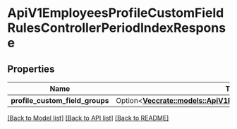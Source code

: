# ApiV1EmployeesProfileCustomFieldRulesControllerPeriodIndexResponse

## Properties

Name | Type | Description | Notes
------------ | ------------- | ------------- | -------------
**profile_custom_field_groups** | Option<[**Vec<crate::models::ApiV1ProfileCustomFieldGroupSerializer>**](ApiV1ProfileCustomFieldGroupSerializer.md)> |  | [optional]

[[Back to Model list]](../README.md#documentation-for-models) [[Back to API list]](../README.md#documentation-for-api-endpoints) [[Back to README]](../README.md)


